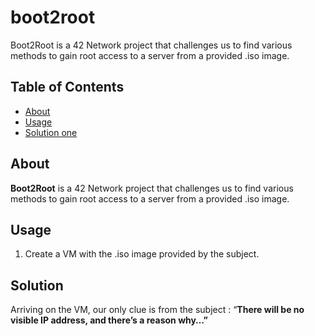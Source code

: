 # boot2root
Boot2Root is a 42 Network project that challenges us to find various methods to gain root access to a server from a provided .iso image.

## Table of Contents
- [About](#about)
- [Usage](#Usage)
- [Solution one](#)

## About

**Boot2Root** is a 42 Network project that challenges us to find various methods to gain root access to a server from a provided .iso image.

## Usage

1. Create a VM with the .iso image provided by the subject.

## Solution

Arriving on the VM, our only clue is from the subject : “**There will be no visible IP address, and there’s a reason why…”**
